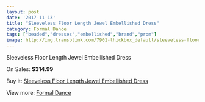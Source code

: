 ```yaml
---
layout: post
date: '2017-11-13'
title: "Sleeveless Floor Length Jewel Embellished Dress"
category: Formal Dance
tags: ["beaded","dresses","embellished","brand","prom"]
image: http://img.transblink.com/7901-thickbox_default/sleeveless-floor-length-jewel-embellished-dress.jpg
---
```

Sleeveless Floor Length Jewel Embellished Dress

On Sales: **$314.99**
<a href="https://www.transblink.com/en/formal-dance/2562-sleeveless-floor-length-jewel-embellished-dress.html"><amp-img layout="responsive" width="600" height="600" src="//img.transblink.com/7901-thickbox_default/sleeveless-floor-length-jewel-embellished-dress.jpg" alt="Sleeveless Floor Length Jewel Embellished Dress 0" /></a>
<a href="https://www.transblink.com/en/formal-dance/2562-sleeveless-floor-length-jewel-embellished-dress.html"><amp-img layout="responsive" width="600" height="600" src="//img.transblink.com/7902-thickbox_default/sleeveless-floor-length-jewel-embellished-dress.jpg" alt="Sleeveless Floor Length Jewel Embellished Dress 1" /></a>

Buy it: [Sleeveless Floor Length Jewel Embellished Dress](https://www.transblink.com/en/formal-dance/2562-sleeveless-floor-length-jewel-embellished-dress.html "Sleeveless Floor Length Jewel Embellished Dress")

View more: [Formal Dance](https://www.transblink.com/en/6-formal-dance "Formal Dance")